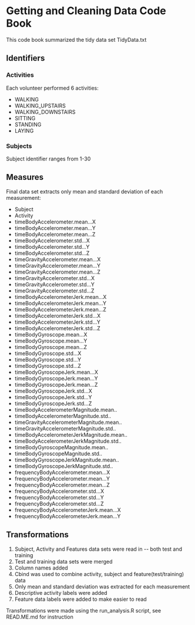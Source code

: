 # Getting and Cleaning Data Code Book

This code book summarized the tidy data set TidyData.txt 

## Identifiers 

### Activities 

Each volunteer performed 6 activities:

* WALKING
* WALKING_UPSTAIRS 
* WALKING_DOWNSTAIRS 
* SITTING 
* STANDING 
* LAYING

### Subjects 

Subject identifier ranges from 1-30

## Measures

Final data set extracts only mean and standard deviation of each measurement: 

*	Subject
*	Activity
*	timeBodyAccelerometer.mean...X
*	timeBodyAccelerometer.mean...Y
*	timeBodyAccelerometer.mean...Z
*	timeBodyAccelerometer.std...X
*	timeBodyAccelerometer.std...Y
*	timeBodyAccelerometer.std...Z
*	timeGravityAccelerometer.mean...X
*	timeGravityAccelerometer.mean...Y
*	timeGravityAccelerometer.mean...Z
*	timeGravityAccelerometer.std...X
*	timeGravityAccelerometer.std...Y
*	timeGravityAccelerometer.std...Z
*	timeBodyAccelerometerJerk.mean...X
*	timeBodyAccelerometerJerk.mean...Y
*	timeBodyAccelerometerJerk.mean...Z
*	timeBodyAccelerometerJerk.std...X
*	timeBodyAccelerometerJerk.std...Y
*	timeBodyAccelerometerJerk.std...Z
*	timeBodyGyroscope.mean...X
*	timeBodyGyroscope.mean...Y
*	timeBodyGyroscope.mean...Z
*	timeBodyGyroscope.std...X
*	timeBodyGyroscope.std...Y
*	timeBodyGyroscope.std...Z
*	timeBodyGyroscopeJerk.mean...X
*	timeBodyGyroscopeJerk.mean...Y
*	timeBodyGyroscopeJerk.mean...Z
*	timeBodyGyroscopeJerk.std...X
*	timeBodyGyroscopeJerk.std...Y
*	timeBodyGyroscopeJerk.std...Z
*	timeBodyAccelerometerMagnitude.mean..
*	timeBodyAccelerometerMagnitude.std..
*	timeGravityAccelerometerMagnitude.mean..
*	timeGravityAccelerometerMagnitude.std..
*	timeBodyAccelerometerJerkMagnitude.mean..
*	timeBodyAccelerometerJerkMagnitude.std..
*	timeBodyGyroscopeMagnitude.mean..
*	timeBodyGyroscopeMagnitude.std..
*	timeBodyGyroscopeJerkMagnitude.mean..
*	timeBodyGyroscopeJerkMagnitude.std..
*	frequencyBodyAccelerometer.mean...X
*	frequencyBodyAccelerometer.mean...Y
*	frequencyBodyAccelerometer.mean...Z
*	frequencyBodyAccelerometer.std...X
*	frequencyBodyAccelerometer.std...Y
*	frequencyBodyAccelerometer.std...Z
*	frequencyBodyAccelerometerJerk.mean...X
*	frequencyBodyAccelerometerJerk.mean...Y

## Transformations 

1. Subject, Activity and Features data sets were read in -- both test and training 
2. Test and training data sets were merged  
3. Column names added  
4. Cbind was used to combine activity, subject and feature(test/training) data 
5. Only mean and standard deviation was extracted for each measurement
6. Descriptive activity labels were added 
7. Feature data labels were added to make easier to read 

Transformations were made using the run_analysis.R script, see READ.ME.md for instruction 



